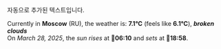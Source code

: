 
자동으로 추가된 텍스트입니다.

<!--START_SECTION:weather:moscow-->
Currently in **Moscow** (RU), the weather is: **7.1°C** (feels like **6.1°C**), ***broken clouds***<br/>
On *March 28, 2025*, the *sun rises* at 🌅**06:10** and *sets* at 🌇**18:58**.
<!--END_SECTION:weather-->
